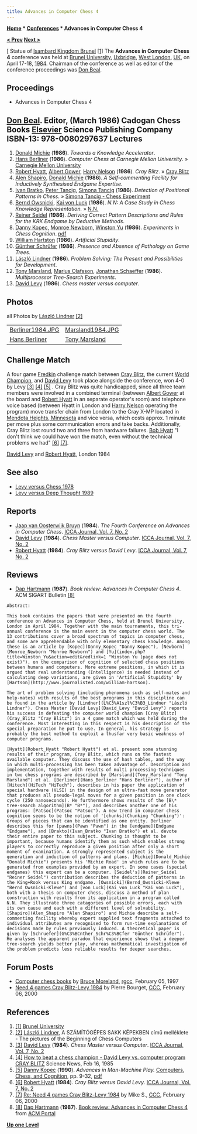 ```yaml
---
title: Advances in Computer Chess 4
---
```

**[Home](Home "Home") * [Conferences](Conferences "Conferences") * Advances in Computer Chess 4**

**[\< Prev](Advances_in_Computer_Chess_3 "Advances in Computer Chess 3") [Next >](Advances_in_Computer_Chess_5 "Advances in Computer Chess 5")**

\[ Statue of [Isambard Kingdom Brunel](https://en.wikipedia.org/wiki/Isambard_Kingdom_Brunel) <a id="cite-note-1" href="#cite-ref-1">[1]</a>
The **Advances in Computer Chess 4** conference was held at [Brunel University](https://en.wikipedia.org/wiki/Brunel_University), [Uxbridge](https://en.wikipedia.org/wiki/Uxbridge), [West London](https://en.wikipedia.org/wiki/West_London), [UK](https://en.wikipedia.org/wiki/United_Kingdom), on April 17-18, [1984](Timeline#1984 "Timeline"). Chairman of the conference as well as editor of the conference proceedings was [Don Beal](Don_Beal "Don Beal").

## Proceedings

- Advances in Computer Chess 4

## [Don Beal](Don_Beal "Don Beal"). Editor, (March 1986) Cadogan Chess Books [Elsevier](https://en.wikipedia.org/wiki/Elsevier) Science Publishing Company ISBN-13: 978-0080297637 Lectures

1. [Donald Michie](Donald_Michie "Donald Michie") (**1986**). *Towards a Knowledge Accelerator*.
1. [Hans Berliner](Hans_Berliner "Hans Berliner") (**1986**). *Computer Chess at Carnegie Mellon University*. » [Carnegie Mellon University](Carnegie_Mellon_University "Carnegie Mellon University")
1. [Robert Hyatt](Robert_Hyatt "Robert Hyatt"), [Albert Gower](Albert_Gower "Albert Gower"), [Harry Nelson](Harry_Nelson "Harry Nelson") (**1986**). *Cray Blitz*. » [Cray Blitz](Cray_Blitz "Cray Blitz")
1. [Alen Shapiro](Alen_Shapiro "Alen Shapiro"), [Donald Michie](Donald_Michie "Donald Michie") (**1986**). *A Self-commenting Facility for Inductively Synthesised Endgame Expertise*.
1. [Ivan Bratko](Ivan_Bratko "Ivan Bratko"), [Peter Tancig](Peter_Tancig "Peter Tancig"), [Simona Tancig](Simona_Tancig "Simona Tancig") (**1986**). *Detection of Positional Patterns in Chess*. » [Simona Tancig - Chess Experiment](Simona_Tancig#ChessExperiment "Simona Tancig")
1. [Bernd Owsnicki](Bernd_Owsnicki-Klewe "Bernd Owsnicki-Klewe"), [Kai von Luck](Kai_von_Luck "Kai von Luck") (**1986**). *N.N: A Case Study in Chess Knowledge Representation.* » [N.N.](N.N. "N.N.")
1. [Reiner Seidel](Reiner_Seidel "Reiner Seidel") (**1986**). *Deriving Correct Pattern Descriptions and Rules for the KRK Endgame by Deductive Methods*.
1. [Danny Kopec](Danny_Kopec "Danny Kopec"), [Monroe Newborn](Monroe_Newborn "Monroe Newborn"), [Winston Yu](index.php?title=Winston_Yu&action=edit&redlink=1 "Winston Yu (page does not exist)") (**1986**). *Experiments in Chess Cognition*. [pdf](http://www.sci.brooklyn.cuny.edu/%7Ekopec/Publications/Publications/O_32_C.pdf)
1. [William Hartston](https://en.wikipedia.org/wiki/William_Hartston) (**1986**). *Artificial Stupidity*.
1. [Günther Schrüfer](G%C3%BCnther_Schr%C3%BCfer "Günther Schrüfer") (**1986**). *Presence and Absence of Pathology on Game Trees*.
1. [László Lindner](L%C3%A1szl%C3%B3_Lindner "László Lindner") (**1986**). *Problem Solving: The Present and Possibilities for Development*.
1. [Tony Marsland](Tony_Marsland "Tony Marsland"), [Marius Olafsson](Marius_Olafsson "Marius Olafsson"), [Jonathan Schaeffer](Jonathan_Schaeffer "Jonathan Schaeffer") (**1986**). *Multiprocessor Tree-Search Experiments*.
1. [David Levy](David_Levy "David Levy") (**1986**). *Chess master versus computer*.

## Photos

all Photos by [László Lindner](L%C3%A1szl%C3%B3_Lindner "László Lindner") <a id="cite-note-2" href="#cite-ref-2">[2]</a>

|  |  |
| --- | --- |
| [Berliner1984.JPG](File:Berliner1984.JPG) | [Marsland1984.JPG](File:Marsland1984.JPG) |
| [Hans Berliner](Hans_Berliner "Hans Berliner") | [Tony Marsland](Tony_Marsland "Tony Marsland") |

## Challenge Match

A four game [Fredkin](Edward_Fredkin#Prize "Edward Fredkin") challenge match between [Cray Blitz](Cray_Blitz "Cray Blitz"), the current [World Champion](WCCC_1983 "WCCC 1983"), and [David Levy](David_Levy "David Levy") took place alongside the conference, won 4-0 by Levy <a id="cite-note-3" href="#cite-ref-3">[3]</a> <a id="cite-note-4" href="#cite-ref-4">[4]</a> <a id="cite-note-5" href="#cite-ref-5">[5]</a> . Cray Blitz was quite handicapped, since all three team members were involved in a combined terminal (between [Albert Gower](Albert_Gower "Albert Gower") at the board and [Robert Hyatt](Robert_Hyatt "Robert Hyatt") in an separate operator's room) and telephone voice based (between Hyatt in London and [Harry Nelson](Harry_Nelson "Harry Nelson") operating the program) move transfer chain from London to the Cray X-MP located in [Mendota Heights, Minnesota](https://en.wikipedia.org/wiki/Mendota_Heights,_Minnesota) and vice versa, which costs approx. 1 minute per move plus some communication errors and take backs. Additionally, Cray Blitz lost round two and three from hardware failures. [Bob Hyatt](Robert_Hyatt "Robert Hyatt") "I don't think we could have won the match, even without the technical problems we had" <a id="cite-note-6" href="#cite-ref-6">[6]</a> <a id="cite-note-7" href="#cite-ref-7">[7]</a>.

[](File:LevyHyatt-London1984.JPG)
[David Levy](David_Levy "David Levy") and [Robert Hyatt](Robert_Hyatt "Robert Hyatt"), London 1984

## See also

- [Levy versus Chess 1978](Levy_versus_Chess_1978 "Levy versus Chess 1978")
- [Levy versus Deep Thought 1989](Levy_versus_Deep_Thought_1989 "Levy versus Deep Thought 1989")

## Reports

- [Jaap van Oosterwijk Bruyn](Jaap_van_Oosterwijk_Bruyn "Jaap van Oosterwijk Bruyn") (**1984**). *The Fourth Conference on Advances in Computer Chess*. [ICCA Journal, Vol. 7, No. 2](ICGA_Journal#7_2 "ICGA Journal")
- [David Levy](David_Levy "David Levy") (**1984**). *Chess Master versus Computer*. [ICCA Journal, Vol. 7, No. 2](ICGA_Journal#7_2 "ICGA Journal")
- [Robert Hyatt](Robert_Hyatt "Robert Hyatt") (**1984**). *Cray Blitz versus David Levy*. [ICCA Journal, Vol. 7, No. 2](ICGA_Journal#7_2 "ICGA Journal")

## Reviews

- [Dap Hartmann](Dap_Hartmann "Dap Hartmann") (**1987**). *Book review: Advances in Computer Chess 4*. ACM SIGART Bulletin <a id="cite-note-8" href="#cite-ref-8">[8]</a>

```
Abstract:

```

```
This book contains the papers that were presented on the fourth conference on Advances in Computer Chess, held at Brunel University, London in April 1984. Together with the main tournaments, this tri-annual conference is the main event in the computer chess world. The 13 contributions cover a broad spectrum of topics in computer chess, and some are apprehendable with only elementary chess knowledge. Among these is an article by [Kopec](Danny_Kopec "Danny Kopec"), [Newborn](Monroe_Newborn "Monroe Newborn") and [Yu](index.php?title=Winston_Yu&action=edit&redlink=1 "Winston Yu (page does not exist)"), on the comparison of cognition of selected chess positions between humans and computers. More extreme positions, in which it is argued that real understanding (Intelligence) is needed instead of calculating deep variations, are given in 'Artificial Stupidity' by [Hartson](http://www.journalisted.com/william-hartson).

```

```
The art of problem solving (including phenomena such as self-mates and help-mates) with results of the best programs in this discipline can be found in the article by [Lindner](L%C3%A1szl%C3%B3_Lindner "László Lindner"). Chess Master [David Levy](David_Levy "David Levy") reports his success in defeating the computer world champion [Cray Blitz](Cray_Blitz "Cray Blitz") in a 4 game match which was held during the conference. Most interesting in this respect is his description of the special preparation he put to use. In general, his strategy is probably the best method to exploit a thusfar very basic weakness of computer programs.

```

```
[Hyatt](Robert_Hyatt "Robert Hyatt") et al. present some stunning results of their program, Cray Blitz, which runs on the fastest available computer. They discuss the use of hash tables, and the way in which multi-processing has been taken advantage of. Description and implementation, together with results of multi processing-techniques in two chess programs are described by [Marsland](Tony_Marsland "Tony Marsland") et al. [Berliner](Hans_Berliner "Hans Berliner"), author of [Hitech](HiTech "HiTech"), describes in his paper the application of special hardware (VLSI) in the design of an ultra-fast move generator that produces all pseudo-legal moves for a given position in one clock cycle (250 nanoseconds). He furthermore shows results of the [B\* tree-search algorithm](B* "B*"), and describes another one of his programs: [Patsoc](Patsoc "Patsoc"). A new trend in computer chess cognition seems to be the notion of '[chunks](Chunking "Chunking")': Groups of pieces that can be identified as one entity. Berliner describes this for [pawns](Pawn "Pawn") in the [endgame](Endgame "Endgame"), and [Brakto](Ivan_Bratko "Ivan Bratko") et al. devote their entire paper to this subject. Chunking is thought to be important, because humans identify them as such which enables strong players to correctly reproduce a given position after only a short moment of examination. A strongly represented subject is the generation and induction of patterns and plans. [Michie](Donald_Michie "Donald Michie") presents his 'Michie Road' in which rules are to be generated from examples provided by an expert. In some cases (special endgames) this expert can be a computer. [Seidel's](Reiner_Seidel "Reiner Seidel") contribution describes the deduction of patterns in the King+Rook versus King endgame. [Owsnicki](Bernd_Owsnicki-Klewe "Bernd Owsnicki-Klewe") and [von Luck](Kai_von_Luck "Kai von Luck"), both with a thesis on computer chess, discuss a method of plan construction with results from its application in a program called N.N. They illustrate three catagories of possible errors, each with its own cause and each with a different level of solvability. [Shapiro](Alen_Shapiro "Alen Shapiro") and Michie describe a self-commenting facility whereby expert supplied text fragments attached to individual attributes are recognised to form run-time explanations of decisions made by rules previously induced. A theoretical paper is given by [Schruefer](G%C3%BCnther_Schr%C3%BCfer "Günther Schrüfer"). He analyses the apparent paradox that experience shows that a deeper tree-search yields better play, whereas mathematical investigation of the problem predicts less reliable results for deeper searches.

```

## Forum Posts

- [Computer chess books](https://groups.google.com/g/rec.games.chess.computer/c/kecoM_YlyAM/m/NiCnP8wRgnQJ) by [Bruce Moreland](Bruce_Moreland "Bruce Moreland"), [rgcc](Computer_Chess_Forums "Computer Chess Forums"), February 05, 1997
- [Need 4 games Cray Blitz-Levy 1984](https://www.stmintz.com/ccc/index.php?id=95273) by Pierre Bourget, [CCC](CCC "CCC"), February 06, 2000

## References

1. <a id="cite-ref-1" href="#cite-note-1">[1]</a> [Brunel University](https://en.wikipedia.org/wiki/Brunel_University)
1. <a id="cite-ref-2" href="#cite-note-2">[2]</a> [László Lindner](L%C3%A1szl%C3%B3_Lindner "László Lindner"), A SZÁMÍTÓGÉPES SAKK KÉPEKBEN című melléklete - The pictures of the Beginning of Chess Computers
1. <a id="cite-ref-3" href="#cite-note-3">[3]</a> [David Levy](David_Levy "David Levy") (**1984**). *Chess Master versus Computer*. [ICCA Journal, Vol. 7, No. 2](ICGA_Journal#7_2 "ICGA Journal")
1. <a id="cite-ref-4" href="#cite-note-4">[4]</a> [How to beat a chess champion - David Levy vs. computer program CRAY BLITZ](http://findarticles.com/p/articles/mi_m1200/is_v127/ai_3645282) Science News, Feb 16, 1985
1. <a id="cite-ref-5" href="#cite-note-5">[5]</a> [Danny Kopec](Danny_Kopec "Danny Kopec") (**1990**). *Advances in Man-Machine Play.* [Computers, Chess, and Cognition](Computers,_Chess,_and_Cognition "Computers, Chess, and Cognition"), pp. 9-32, [pdf](http://www.sci.brooklyn.cuny.edu/%7Ekopec/Publications/Publications/O_21_C.pdf)
1. <a id="cite-ref-6" href="#cite-note-6">[6]</a> [Robert Hyatt](Robert_Hyatt "Robert Hyatt") (**1984**). *Cray Blitz versus David Levy*. [ICCA Journal, Vol. 7, No. 2](ICGA_Journal#7_2 "ICGA Journal")
1. <a id="cite-ref-7" href="#cite-note-7">[7]</a> [Re: Need 4 games Cray Blitz-Levy 1984](https://www.stmintz.com/ccc/index.php?id=95280) by Mike S., [CCC](CCC "CCC"), February 06, 2000
1. <a id="cite-ref-8" href="#cite-note-8">[8]</a> [Dap Hartmann](Dap_Hartmann "Dap Hartmann") (**1987**). [Book review: Advances in Computer Chess 4](http://portal.acm.org/citation.cfm?id=1057627) from [ACM Portal](http://portal.acm.org/portal.cfm)

**[Up one Level](Conferences "Conferences")**

